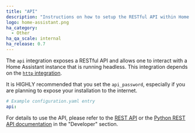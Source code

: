 ```yaml
---
title: "API"
description: "Instructions on how to setup the RESTful API within Home Assistant."
logo: home-assistant.png
ha_category:
  - Other
ha_qa_scale: internal
ha_release: 0.7
---
```


The `api` integration exposes a RESTful API and allows one to interact with a Home Assistant instance that is running headless. This integration depends on the [`http` integration](/integrations/http/).

<div class='note warning'>

It is HIGHLY recommended that you set the `api_password`, especially if you are planning to expose your installation to the internet.

</div>

```yaml
# Example configuration.yaml entry
api:
```

For details to use the API, please refer to the [REST API](/developers/rest_api/) or the [Python REST API documentation](/developers/python_api/) in the "Developer" section.
